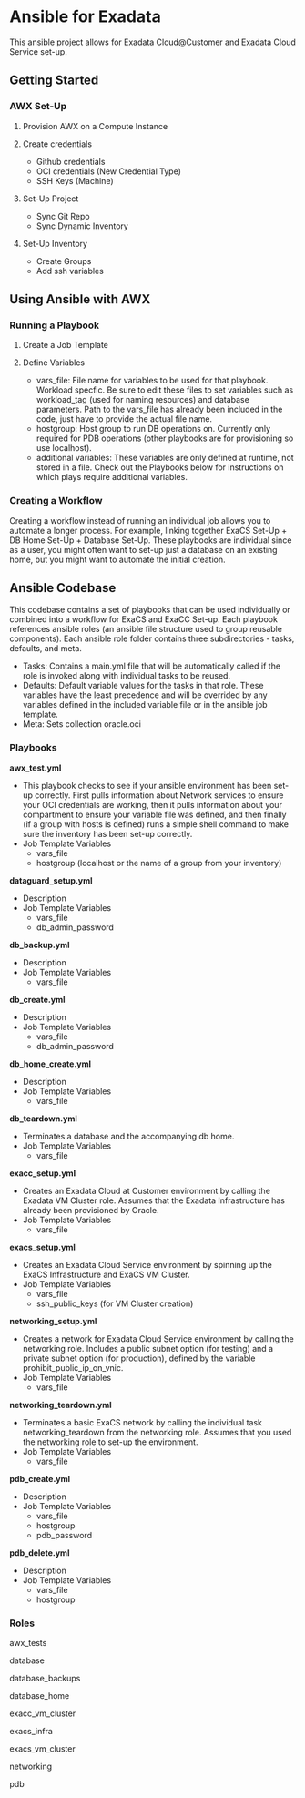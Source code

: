 # Ansible for Exadata

This ansible project allows for Exadata Cloud@Customer and Exadata Cloud Service set-up. 

## Getting Started

### AWX Set-Up

1. Provision AWX on a Compute Instance

2. Create credentials
    - Github credentials
    - OCI credentials (New Credential Type)
    - SSH Keys (Machine) 

2. Set-Up Project
    - Sync Git Repo
    - Sync Dynamic Inventory

3. Set-Up Inventory
    - Create Groups
    - Add ssh variables


## Using Ansible with AWX

### Running a Playbook
 
1. Create a Job Template

2. Define Variables
    - vars_file: File name for variables to be used for that playbook. Workload specfic. Be sure to edit these files to set variables such as workload_tag (used for naming resources) and database parameters. Path to the vars_file has already been included in the code, just have to provide the actual file name. 
    - hostgroup: Host group to run DB operations on. Currently only required for PDB operations (other playbooks are for provisioning so use localhost).
    - additional variables: These variables are only defined at runtime, not stored in a file. Check out the Playbooks below for instructions on which plays require additional variables.

### Creating a Workflow

Creating a workflow instead of running an individual job allows you to automate a longer process. For example, linking together ExaCS Set-Up + DB Home Set-Up + Database Set-Up. These playbooks are individual since as a user, you might often want to set-up just a database on an existing home, but you might want to automate the initial creation.


## Ansible Codebase

This codebase contains a set of playbooks that can be used individually or combined into a workflow for ExaCS and ExaCC Set-up. Each playbook references ansible roles (an ansible file structure used to group reusable components). Each ansible role folder contains three subdirectories - tasks, defaults, and meta. 

- Tasks: Contains a main.yml file that will be automatically called if the role is invoked along with individual tasks to be reused.
- Defaults: Default variable values for the tasks in that role. These variables have the least precedence and will be overrided by any variables defined in the included variable file or in the ansible job template. 
- Meta: Sets collection oracle.oci



### Playbooks

**awx_test.yml**
- This playbook checks to see if your ansible environment has been set-up correctly. First pulls information about Network services to ensure your OCI credentials are working, then it pulls information about your compartment to ensure your variable file was defined, and then finally (if a group with hosts is defined) runs a simple shell command to make sure the inventory has been set-up correctly.
- Job Template Variables
    - vars_file
    - hostgroup (localhost or the name of a group from your inventory)

**dataguard_setup.yml**
- Description
- Job Template Variables
    - vars_file
    - db_admin_password

**db_backup.yml**
- Description
- Job Template Variables
    - vars_file

**db_create.yml**
- Description
- Job Template Variables
    - vars_file
    - db_admin_password

**db_home_create.yml**
- Description
- Job Template Variables
    - vars_file

**db_teardown.yml**
- Terminates a database and the accompanying db home.
- Job Template Variables
    - vars_file

**exacc_setup.yml**
- Creates an Exadata Cloud at Customer environment by calling the Exadata VM Cluster role. Assumes that the Exadata Infrastructure has already been provisioned by Oracle.
- Job Template Variables
    - vars_file

**exacs_setup.yml**
- Creates an Exadata Cloud Service environment by spinning up the ExaCS Infrastructure and ExaCS VM Cluster. 
- Job Template Variables
    - vars_file
    - ssh_public_keys (for VM Cluster creation)

**networking_setup.yml**
- Creates a network for Exadata Cloud Service environment by calling the networking role. Includes a public subnet option (for testing) and a private subnet option (for production), defined by the variable prohibit_public_ip_on_vnic.
- Job Template Variables
    - vars_file

**networking_teardown.yml**
- Terminates a basic ExaCS network by calling the individual task networking_teardown from the networking role. Assumes that you used the networking role to set-up the environment.
- Job Template Variables
    - vars_file

**pdb_create.yml**
- Description
- Job Template Variables
    - vars_file
    - hostgroup
    - pdb_password

**pdb_delete.yml**
- Description
- Job Template Variables
    - vars_file
    - hostgroup


### Roles

awx_tests

database

database_backups

database_home

exacc_vm_cluster

exacs_infra

exacs_vm_cluster

networking

pdb